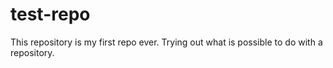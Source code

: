 # test-repo
This repository is my first repo ever. Trying out what is possible to do with a repository.

